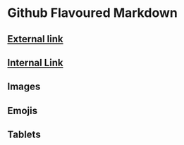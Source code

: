 # Github Flavoured Markdown
## [External link](https://help.github.com/en)
## [Internal Link](https://github.com/OksanaSherstiuk/authoring/tree/main/images)
## Images
## Emojis
## Tablets